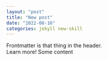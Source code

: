 ```yaml
---
layout: "post"
title: "New post"
date: "2022-08-16"
categories: jekyll new-skill
---
```


Frontmatter is that thing in the header.  
Learn more!
Some content
